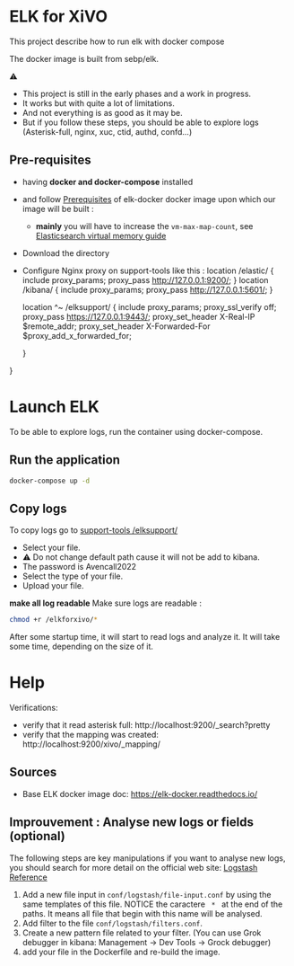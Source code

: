 # ELK for XiVO

This project describe how to run elk with docker compose

The docker image is built from sebp/elk.

:warning:

- This project is still in the early phases and a work in progress.
- It works but with quite a lot of limitations. 
- And not everything is as good as it may be.
- But if you follow these steps, you should be able to explore logs (Asterisk-full, nginx, xuc, ctid, authd, confd...)


## Pre-requisites

- having **docker and docker-compose** installed
- and follow [Prerequisites](https://elk-docker.readthedocs.io/#prerequisites) of elk-docker docker image upon which our image will be built :
  - **mainly** you will have to increase the `vm-max-map-count`, see [Elasticsearch virtual memory guide](https://www.elastic.co/guide/en/elasticsearch/reference/5.0/vm-max-map-count.html#vm-max-map-count)
- Download the directory 
- Configure Nginx proxy on support-tools like this :
 location /elastic/ {
        include proxy_params;
        proxy_pass http://127.0.0.1:9200/;
   }
   location /kibana/ {
        include proxy_params;
        proxy_pass http://127.0.0.1:5601/;
   }

   location ^~ /elksupport/ {
	include proxy_params;
	proxy_ssl_verify off;
	proxy_pass https://127.0.0.1:9443/;
        proxy_set_header X-Real-IP $remote_addr;
        proxy_set_header X-Forwarded-For $proxy_add_x_forwarded_for;
	
   }

 }


# Launch ELK

To be able to explore logs, run the container using docker-compose.

## Run the application

```bash
docker-compose up -d
```

## Copy logs

To copy logs go to [support-tools /elksupport/](https://support-tools.avencall.com/elksupport/index.php)

- Select your file.
- :warning: Do not change default path cause it will not be add to kibana.
- The password is Avencall2022
- Select the type of your file.
- Upload your file.


**make all log readable**
Make sure logs are readable :
```bash
chmod +r /elkforxivo/*
```
After some startup time, it will start to read logs
and analyze it.
It will take some time, depending on the size of it.


# Help

Verifications:
- verify that it read asterisk full: http://localhost:9200/_search?pretty
- verify that the mapping was created: http://localhost:9200/xivo/_mapping/

## Sources

- Base ELK docker image doc: https://elk-docker.readthedocs.io/

## Improuvement : Analyse new logs or fields (optional)

The following steps are key manipulations if you want to analyse new logs, you should search for more detail on the official web site: [Logstash Reference](https://www.elastic.co/guide/en/logstash/current/index.html)

1. Add a new file input in `conf/logstash/file-input.conf` by using the same templates of this file. NOTICE the caractere `  *  ` at the end of the paths. It means all file that begin with this name will be analysed.
1. Add filter to the file `conf/logstash/filters.conf`.
1. Create a new pattern file related to your filter. (You can use Grok debugger in kibana: Management -> Dev Tools -> Grock debugger)
1. add your file in the Dockerfile and re-build the image.



